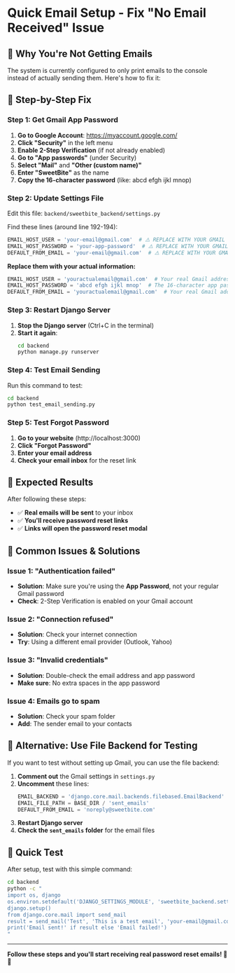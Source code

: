 # Quick Email Setup - Fix "No Email Received" Issue

## 🚨 **Why You're Not Getting Emails**

The system is currently configured to only print emails to the console instead of actually sending them. Here's how to fix it:

## 🔧 **Step-by-Step Fix**

### **Step 1: Get Gmail App Password**

1. **Go to Google Account**: https://myaccount.google.com/
2. **Click "Security"** in the left menu
3. **Enable 2-Step Verification** (if not already enabled)
4. **Go to "App passwords"** (under Security)
5. **Select "Mail"** and **"Other (custom name)"**
6. **Enter "SweetBite"** as the name
7. **Copy the 16-character password** (like: abcd efgh ijkl mnop)

### **Step 2: Update Settings File**

Edit this file: `backend/sweetbite_backend/settings.py`

Find these lines (around line 192-194):
```python
EMAIL_HOST_USER = 'your-email@gmail.com'  # ⚠️ REPLACE WITH YOUR GMAIL ADDRESS
EMAIL_HOST_PASSWORD = 'your-app-password'  # ⚠️ REPLACE WITH YOUR GMAIL APP PASSWORD
DEFAULT_FROM_EMAIL = 'your-email@gmail.com'  # ⚠️ REPLACE WITH YOUR GMAIL ADDRESS
```

**Replace them with your actual information:**
```python
EMAIL_HOST_USER = 'youractualemail@gmail.com'  # Your real Gmail address
EMAIL_HOST_PASSWORD = 'abcd efgh ijkl mnop'  # The 16-character app password
DEFAULT_FROM_EMAIL = 'youractualemail@gmail.com'  # Your real Gmail address
```

### **Step 3: Restart Django Server**

1. **Stop the Django server** (Ctrl+C in the terminal)
2. **Start it again**:
   ```bash
   cd backend
   python manage.py runserver
   ```

### **Step 4: Test Email Sending**

Run this command to test:
```bash
cd backend
python test_email_sending.py
```

### **Step 5: Test Forgot Password**

1. **Go to your website** (http://localhost:3000)
2. **Click "Forgot Password"**
3. **Enter your email address**
4. **Check your email inbox** for the reset link

## 🎯 **Expected Results**

After following these steps:
- ✅ **Real emails will be sent** to your inbox
- ✅ **You'll receive password reset links**
- ✅ **Links will open the password reset modal**

## 🚨 **Common Issues & Solutions**

### **Issue 1: "Authentication failed"**
- **Solution**: Make sure you're using the **App Password**, not your regular Gmail password
- **Check**: 2-Step Verification is enabled on your Gmail account

### **Issue 2: "Connection refused"**
- **Solution**: Check your internet connection
- **Try**: Using a different email provider (Outlook, Yahoo)

### **Issue 3: "Invalid credentials"**
- **Solution**: Double-check the email address and app password
- **Make sure**: No extra spaces in the app password

### **Issue 4: Emails go to spam**
- **Solution**: Check your spam folder
- **Add**: The sender email to your contacts

## 🔄 **Alternative: Use File Backend for Testing**

If you want to test without setting up Gmail, you can use the file backend:

1. **Comment out** the Gmail settings in `settings.py`
2. **Uncomment** these lines:
   ```python
   EMAIL_BACKEND = 'django.core.mail.backends.filebased.EmailBackend'
   EMAIL_FILE_PATH = BASE_DIR / 'sent_emails'
   DEFAULT_FROM_EMAIL = 'noreply@sweetbite.com'
   ```
3. **Restart Django server**
4. **Check the `sent_emails` folder** for the email files

## 📧 **Quick Test**

After setup, test with this simple command:
```bash
cd backend
python -c "
import os, django
os.environ.setdefault('DJANGO_SETTINGS_MODULE', 'sweetbite_backend.settings')
django.setup()
from django.core.mail import send_mail
result = send_mail('Test', 'This is a test email', 'your-email@gmail.com', ['your-email@gmail.com'])
print('Email sent!' if result else 'Email failed!')
"
```

---

**Follow these steps and you'll start receiving real password reset emails! 📧✨**

